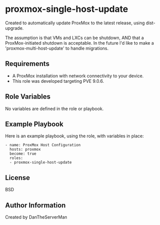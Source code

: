 proxmox-single-host-update
=========

Created to automatically update ProxMox to the latest release, using dist-upgrade. 

The assumption is that VMs and LXCs can be shutdown, AND that a ProxMox-initiated shutdown is acceptable. In the future I'd like to make a 'proxmox-multi-host-update' to handle migrations.


Requirements
------------

- A ProxMox installation with network connectivity to your device.
- This role was developed targeting PVE 9.0.6.

Role Variables
--------------
 
No variables are defined in the role or playbook.

Example Playbook
----------------

Here is an example playbook, using the role, with variables in place:
```
- name: ProxMox Host Configuration
  hosts: proxmox
  become: true
  roles:
  - proxmox-single-host-update
```
License
-------

BSD

Author Information
------------------

Created by DanTheServerMan